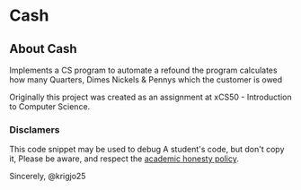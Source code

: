 # Cash

## About Cash

Implements a CS program to automate a refound
the program calculates how many Quarters, Dimes
Nickels & Pennys which the customer is owed

Originally this project was created as an
assignment at xCS50 - Introduction to Computer Science.

###  Disclamers

This code snippet may be used to debug
A student's code, but don't copy it,
Please be aware, and respect the [academic honesty policy](https://cs50.harvard.edu/x/2023/honesty/).

Sincerely,
@krigjo25
